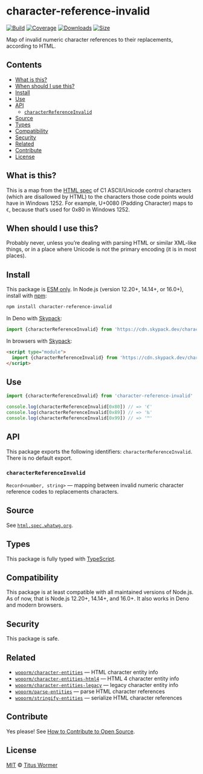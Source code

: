 # character-reference-invalid

[![Build][build-badge]][build]
[![Coverage][coverage-badge]][coverage]
[![Downloads][downloads-badge]][downloads]
[![Size][size-badge]][size]

Map of invalid numeric character references to their replacements, according to
HTML.

## Contents

* [What is this?](#what-is-this)
* [When should I use this?](#when-should-i-use-this)
* [Install](#install)
* [Use](#use)
* [API](#api)
  * [`characterReferenceInvalid`](#characterreferenceinvalid)
* [Source](#source)
* [Types](#types)
* [Compatibility](#compatibility)
* [Security](#security)
* [Related](#related)
* [Contribute](#contribute)
* [License](#license)

## What is this?

This is a map from the [HTML spec][source] of C1 ASCII/Unicode control
characters (which are disallowed by HTML) to the characters those code points
would have in Windows 1252.
For example, U+0080 (Padding Character) maps to `€`, because that’s used for
0x80 in Windows 1252.

## When should I use this?

Probably never, unless you’re dealing with parsing HTML or similar XML-like
things, or in a place where Unicode is not the primary encoding (it is in most
places).

## Install

This package is [ESM only][esm].
In Node.js (version 12.20+, 14.14+, or 16.0+), install with [npm][]:

```sh
npm install character-reference-invalid
```

In Deno with [Skypack][]:

```js
import {characterReferenceInvalid} from 'https://cdn.skypack.dev/character-reference-invalid@2?dts'
```

In browsers with [Skypack][]:

```html
<script type="module">
  import {characterReferenceInvalid} from 'https://cdn.skypack.dev/character-reference-invalid@2?min'
</script>
```

## Use

```js
import {characterReferenceInvalid} from 'character-reference-invalid'

console.log(characterReferenceInvalid[0x80]) // => '€'
console.log(characterReferenceInvalid[0x89]) // => '‰'
console.log(characterReferenceInvalid[0x99]) // => '™'
```

## API

This package exports the following identifiers: `characterReferenceInvalid`.
There is no default export.

### `characterReferenceInvalid`

`Record<number, string>` — mapping between invalid numeric character reference
codes to replacements characters.

## Source

See [`html.spec.whatwg.org`][source].

## Types

This package is fully typed with [TypeScript][].

## Compatibility

This package is at least compatible with all maintained versions of Node.js.
As of now, that is Node.js 12.20+, 14.14+, and 16.0+.
It also works in Deno and modern browsers.

## Security

This package is safe.

## Related

* [`wooorm/character-entities`](https://github.com/wooorm/character-entities)
    — HTML character entity info
* [`wooorm/character-entities-html4`](https://github.com/wooorm/character-entities-html4)
    — HTML 4 character entity info
* [`wooorm/character-entities-legacy`](https://github.com/wooorm/character-entities-legacy)
    — legacy character entity info
* [`wooorm/parse-entities`](https://github.com/wooorm/parse-entities)
    — parse HTML character references
* [`wooorm/stringify-entities`](https://github.com/wooorm/stringify-entities)
    — serialize HTML character references

## Contribute

Yes please!
See [How to Contribute to Open Source][contribute].

## License

[MIT][license] © [Titus Wormer][author]

<!-- Definitions -->

[build-badge]: https://github.com/wooorm/character-reference-invalid/workflows/main/badge.svg

[build]: https://github.com/wooorm/character-reference-invalid/actions

[coverage-badge]: https://img.shields.io/codecov/c/github/wooorm/character-reference-invalid.svg

[coverage]: https://codecov.io/github/wooorm/character-reference-invalid

[downloads-badge]: https://img.shields.io/npm/dm/character-reference-invalid.svg

[downloads]: https://www.npmjs.com/package/character-reference-invalid

[size-badge]: https://img.shields.io/bundlephobia/minzip/character-reference-invalid.svg

[size]: https://bundlephobia.com/result?p=character-reference-invalid

[npm]: https://docs.npmjs.com/cli/install

[skypack]: https://www.skypack.dev

[license]: license

[author]: https://wooorm.com

[esm]: https://gist.github.com/sindresorhus/a39789f98801d908bbc7ff3ecc99d99c

[typescript]: https://www.typescriptlang.org

[contribute]: https://opensource.guide/how-to-contribute/

[source]: https://html.spec.whatwg.org/multipage/parsing.html#table-charref-overrides
